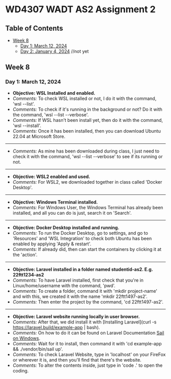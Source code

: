 <!-- <p align="center"><a href="https://laravel.com" target="_blank"><img src="https://raw.githubusercontent.com/laravel/art/master/logo-lockup/5%20SVG/2%20CMYK/1%20Full%20Color/laravel-logolockup-cmyk-red.svg" width="400" alt="Laravel Logo"></a></p>

<p align="center">
<a href="https://github.com/laravel/framework/actions"><img src="https://github.com/laravel/framework/workflows/tests/badge.svg" alt="Build Status"></a>
<a href="https://packagist.org/packages/laravel/framework"><img src="https://img.shields.io/packagist/dt/laravel/framework" alt="Total Downloads"></a>
<a href="https://packagist.org/packages/laravel/framework"><img src="https://img.shields.io/packagist/v/laravel/framework" alt="Latest Stable Version"></a>
<a href="https://packagist.org/packages/laravel/framework"><img src="https://img.shields.io/packagist/l/laravel/framework" alt="License"></a>
</p>

## About Laravel

Laravel is a web application framework with expressive, elegant syntax. We believe development must be an enjoyable and creative experience to be truly fulfilling. Laravel takes the pain out of development by easing common tasks used in many web projects, such as:

- [Simple, fast routing engine](https://laravel.com/docs/routing).
- [Powerful dependency injection container](https://laravel.com/docs/container).
- Multiple back-ends for [session](https://laravel.com/docs/session) and [cache](https://laravel.com/docs/cache) storage.
- Expressive, intuitive [database ORM](https://laravel.com/docs/eloquent).
- Database agnostic [schema migrations](https://laravel.com/docs/migrations).
- [Robust background job processing](https://laravel.com/docs/queues).
- [Real-time event broadcasting](https://laravel.com/docs/broadcasting).

Laravel is accessible, powerful, and provides tools required for large, robust applications.

## Learning Laravel

Laravel has the most extensive and thorough [documentation](https://laravel.com/docs) and video tutorial library of all modern web application frameworks, making it a breeze to get started with the framework.

You may also try the [Laravel Bootcamp](https://bootcamp.laravel.com), where you will be guided through building a modern Laravel application from scratch.

If you don't feel like reading, [Laracasts](https://laracasts.com) can help. Laracasts contains thousands of video tutorials on a range of topics including Laravel, modern PHP, unit testing, and JavaScript. Boost your skills by digging into our comprehensive video library.

## Laravel Sponsors

We would like to extend our thanks to the following sponsors for funding Laravel development. If you are interested in becoming a sponsor, please visit the [Laravel Partners program](https://partners.laravel.com).

### Premium Partners

- **[Vehikl](https://vehikl.com/)**
- **[Tighten Co.](https://tighten.co)**
- **[WebReinvent](https://webreinvent.com/)**
- **[Kirschbaum Development Group](https://kirschbaumdevelopment.com)**
- **[64 Robots](https://64robots.com)**
- **[Curotec](https://www.curotec.com/services/technologies/laravel/)**
- **[Cyber-Duck](https://cyber-duck.co.uk)**
- **[DevSquad](https://devsquad.com/hire-laravel-developers)**
- **[Jump24](https://jump24.co.uk)**
- **[Redberry](https://redberry.international/laravel/)**
- **[Active Logic](https://activelogic.com)**
- **[byte5](https://byte5.de)**
- **[OP.GG](https://op.gg)**

## Contributing

Thank you for considering contributing to the Laravel framework! The contribution guide can be found in the [Laravel documentation](https://laravel.com/docs/contributions).

## Code of Conduct

In order to ensure that the Laravel community is welcoming to all, please review and abide by the [Code of Conduct](https://laravel.com/docs/contributions#code-of-conduct).

## Security Vulnerabilities

If you discover a security vulnerability within Laravel, please send an e-mail to Taylor Otwell via [taylor@laravel.com](mailto:taylor@laravel.com). All security vulnerabilities will be promptly addressed.

## License

The Laravel framework is open-sourced software licensed under the [MIT license](https://opensource.org/licenses/MIT). -->

# WD4307 WADT AS2 Assignment 2

## Table of Contents
- [Week 8](#week-8)
  - [Day 1: March 12, 2024](#day-1-march-12-2024)
  - [Day 2: January 4, 2024](#day-2-january-4-2024) //not yet

## Week 8

### Day 1: March 12, 2024
- **Objective: WSL Installed and enabled.**
- *Comments:* To check WSL installed or not, I do it with the command, 'wsl --list'.
- *Comments:* To check if it's running in the background or not? Do it with the command, 'wsl --list --verbose'.
- *Comments:* If WSL hasn't been install yet, then do it with the command, 'wsl --install'.
- *Comments:* Once it has been installed, then you can download Ubuntu 22.04 at Microsoft Store.

---

- *Comments:* As mine has been downloaded during class, I just need to check it with the command, 'wsl --list --verbose' to see if its running or not.

---

- **Objective: WSL2 enabled and used.**
- *Comments:* For WSL2, we downloaded together in class called 'Docker Desktop'.

---
- **Objective: Windows Terminal installed.**
- *Comments:* For Windows User, the Windows Terminal has already been installed, and all you can do is just, search it on 'Search'.

---
- **Objective: Docker Desktop installed and running.**
- *Comments:* To run the Docker Desktop, go to settings, and go to 'Resources' and 'WSL Integration' to check both Ubuntu has been enabled by applying 'Apply & restart'.
- *Comments:* If already did, then can start the containers by clicking it at the 'action'.

---
- **Objective: Laravel installed in a folder named studentid-as2. E.g. 22ftt1234-as2**
- *Comments:* To have Laravel installed, first check that you're in Linux/home/username with the command, 'pwd'.
- *Comments:* To create a folder, command it with 'mkdir project-name' and with this, we created it with the name 'mkdir 22ftt1497-as2'.
- *Comments:* Then enter the project by the command, 'cd 22ftt1497-as2'.

---
- **Objective: Laravel website running locally in user browser.**
- *Comments:* After that, we did install it with [Installing Laravel](curl -s https://laravel.build/example-app | bash).
- *Comments:* On how to do it can be found on Laravel Documentation [Sail on Windows](https://laravel.com/docs/10.x#sail-on-windows).
- *Comments:* Wait for it to install, then command it with 'cd example-app && ./vendor/bin/sail up'.
- *Comments:* To check Laravel Website, type in 'localhost' on your FireFox or wherever it is, and then you'll find that there's the website.
- *Comments:* To alter the contents inside, just type in 'code .' to open the coding.